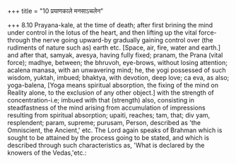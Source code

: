 +++
title = "10 प्रयाणकाले मनसाऽचलेन"

+++
8.10 Prayana-kale, at the time of death; after first brining the mind
under control in the lotus of the heart, and then lifting up the vital
force-through the nerve going upward-by gradually gaining control over
(the rudiments of nature such as) earth etc. \[Space, air, fire, water
and earth.\] and after that, samyak, avesya, having fully fixed; pranam,
the Prana (vital force); madhye, between; the bhruvoh, eye-brows,
without losing attention; acalena manasa, with an unwavering mind; he,
the yogi possessed of such wisdom, yuktah, imbued; bhaktya, with
devotion, deep love; ca eva, as also; yoga-balena, \[Yoga means
spiritual absorption, the fixing of the mind on Reality alone, to the
exclusion of any other object.\] with the strength of concentration-i.e;
imbued with that (strength) also, consisting in steadfastness of the
mind arising from accumulation of impressions resulting from spiritual
absorption; upaiti, reaches; tam, that; div yam, resplendent; param,
supreme; purusam, Person, described as 'the Omniscient, the Ancient,'
etc. The Lord again speaks of Brahman which is sought to be attained by
the process going to be stated, and which is described through such
characteristics as, 'What is declared by the knowers of the Vedas,'etc.:
